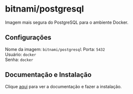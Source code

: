 # bitnami/postgresql

Imagem mais segura do PostgreSQL para o ambiente Docker.

## Configurações

Nome da imagem: `bitnami/postgresql`
Porta: `5432`  
Usuário: `docker`  
Senha: `docker`

## Documentação e Instalação

Clique [aqui](https://hub.docker.com/r/bitnami/postgresql) para ver a documentação e fazer a instalação.
